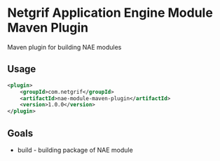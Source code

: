 # Netgrif Application Engine Module Maven Plugin

Maven plugin for building NAE modules

## Usage

```xml
<plugin>
    <groupId>com.netgrif</groupId>
    <artifactId>nae-module-maven-plugin</artifactId>
    <version>1.0.0</version>
</plugin>
```

## Goals

- build - building package of NAE module 
